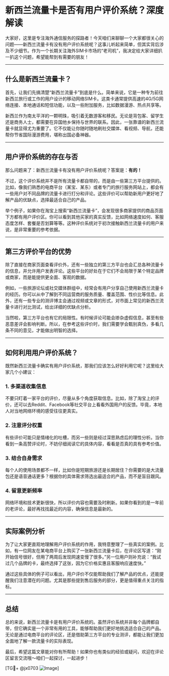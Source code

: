 # 新西兰流量卡是否有用户评价系统？深度解读

大家好，这里是专注海外通信服务的探路者！今天咱们来聊聊一个大家都很关心的问题——新西兰流量卡有没有用户评价系统呢？这事儿听起来简单，但其实背后涉及不少细节。作为一个长期关注海外SIM卡市场的“老司机”，我决定给大家详细扒一扒这个问题，希望能帮到有需要的朋友！

---

## 什么是新西兰流量卡？

首先，让我们先搞清楚“新西兰流量卡”到底是什么。简单来说，它是一种专为前往新西兰旅行或工作的用户设计的移动网络SIM卡。这类卡通常提供高速的4G/5G网络连接、本地通话和短信功能，以及一些附加服务，比如数据漫游、热点共享等。

新西兰作为南太平洋的一颗明珠，吸引着无数游客和移民。无论是背包客、留学生还是商务人士，都需要在异国他乡保持与世界的联系。因此，一张靠谱的新西兰流量卡就显得尤为重要了。它不仅能让你随时随地刷社交媒体、看视频、导航，还能帮你节省国际漫游费用，堪称出国必备神器。

---

## 用户评价系统的存在与否

那么问题来了：新西兰流量卡有没有用户评价系统呢？答案是：**有的！**

不过，这个评价系统并不是所有流量卡都自带的，而是由一些第三方平台提供的。比如，像我们熟悉的电商平台（某宝、某东）或者专门的旅行服务网站上，都会有一些用户对不同品牌的流量卡进行打分和评论。这些评价可以帮助新用户更好地了解产品的优缺点，选择最适合自己的产品。

举个例子，如果你在淘宝上搜索“新西兰流量卡”，会发现很多商家提供的商品页面下方都有用户评价区。你可以看到其他买家的真实反馈，比如网络速度如何、客服态度怎样、套餐是否划算等等。这种评价系统对于初次接触新西兰流量卡的用户来说，是非常重要的参考依据。

---

## 第三方评价平台的优势

除了直接在商家页面查看评价外，还有一些独立的第三方平台也会汇总各种流量卡的信息，并允许用户发表评论。这些平台的好处在于它们不会局限于某个特定品牌或商家，而是能提供更全面、客观的数据。

例如，一些旅游论坛或社交媒体群组中，经常会有用户分享自己使用新西兰流量卡的经历。你可以从中了解到不同运营商的服务质量、覆盖范围、性价比等信息。此外，还有一些专业的测评博主会通过视频或文章的形式，对市面上常见的新西兰流量卡进行对比测试，给出详细的优缺点分析。

当然啦，第三方平台也有它的局限性。有时候评论可能会掺杂虚假信息，甚至有些恶意差评会影响判断。所以，在参考这些评价时，我们需要学会甄别真伪，多看几条不同的意见，才能做出明智的选择。

---

## 如何利用用户评价系统？

既然新西兰流量卡确实有用户评价系统，那我们应该怎么好好利用它呢？这里给大家几个小建议：

### 1. **多渠道收集信息**
不要只盯着一家平台的评价，尽量从多个角度获取信息。比如，除了淘宝上的评价，还可以去Reddit、Facebook等社交平台上看看外国用户的反馈。毕竟，本地人对当地网络环境的感受往往更真实。

### 2. **注意评分权重**
有些评价可能只是情绪化的吐槽，而另一些则是经过深思熟虑后的理性分析。当你看到一条高赞评论时，不妨仔细阅读它的具体内容，看看是否真的具有参考价值。

### 3. **结合自身需求**
每个人的使用场景都不一样，比如你是短期旅游还是长期居住？你需要的是大流量包还是语音通话更多？根据你的具体需求筛选出最适合的产品，而不是盲目跟风。

### 4. **留意更新频率**
网络环境和技术更新很快，所以评价内容也需要及时刷新。如果你看到的是一年前的老评论，最好再找找最近的内容，确保信息是最新的。

---

## 实际案例分析

为了让大家更直观地理解用户评价系统的作用，我特意整理了一些真实的案例。比如，有一位网友在某电商平台上购买了一张新西兰流量卡后，在评论区写道：“刚开始信号很好，但用了两周后发现网速变慢了很多。”另一位用户则补充说：“我试过几个品牌的卡，最终选择了这张，因为它价格实惠且客服响应速度快。”

通过这些具体的例子可以看出，用户评价不仅能帮助我们了解产品的优点，还能提醒我们注意潜在的问题。尤其是那些提到售后服务的部分，更是值得重点关注的指标。

---

## 总结

总的来说，新西兰流量卡是有用户评价系统的。虽然评价系统并非每个品牌都自带，但它确实是一个非常有用的工具，能够帮助我们更好地挑选适合自己的产品。无论是通过电商平台的评论区，还是借助第三方平台的专业测评，都能让我们更加全面地了解一款流量卡的实际表现。

最后，希望这篇文章能对你有所帮助！如果你也有类似的经验或疑问，欢迎在评论区留言交流哦～咱们一起探讨，一起进步！

[TG💪+ @jx0703 ![Image](https://github.com/user-attachments/assets/dbca1d08-cadb-493c-b0ec-ad6f7a83f270)]
